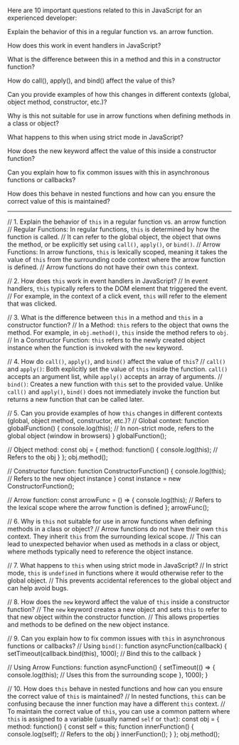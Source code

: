 Here are 10 important questions related to this in JavaScript for an experienced developer:

Explain the behavior of this in a regular function vs. an arrow function.

How does this work in event handlers in JavaScript?

What is the difference between this in a method and this in a constructor function?

How do call(), apply(), and bind() affect the value of this?

Can you provide examples of how this changes in different contexts (global, object method, constructor, etc.)?

Why is this not suitable for use in arrow functions when defining methods in a class or object?

What happens to this when using strict mode in JavaScript?

How does the new keyword affect the value of this inside a constructor function?

Can you explain how to fix common issues with this in asynchronous functions or callbacks?

How does this behave in nested functions and how can you ensure the correct value of this is maintained?


******************************************************************************************************************

// 1. Explain the behavior of `this` in a regular function vs. an arrow function
// Regular Functions: In regular functions, `this` is determined by how the function is called. 
// It can refer to the global object, the object that owns the method, or be explicitly set using `call()`, `apply()`, or `bind()`.
// Arrow Functions: In arrow functions, `this` is lexically scoped, meaning it takes the value of `this` from the surrounding code context where the arrow function is defined. 
// Arrow functions do not have their own `this` context.

// 2. How does `this` work in event handlers in JavaScript?
// In event handlers, `this` typically refers to the DOM element that triggered the event.
// For example, in the context of a click event, `this` will refer to the element that was clicked.

// 3. What is the difference between `this` in a method and `this` in a constructor function?
// In a Method: `this` refers to the object that owns the method. For example, in `obj.method()`, `this` inside the method refers to `obj`.
// In a Constructor Function: `this` refers to the newly created object instance when the function is invoked with the `new` keyword.

// 4. How do `call()`, `apply()`, and `bind()` affect the value of `this`?
// `call()` and `apply()`: Both explicitly set the value of `this` inside the function. `call()` accepts an argument list, while `apply()` accepts an array of arguments.
// `bind()`: Creates a new function with `this` set to the provided value. Unlike `call()` and `apply()`, `bind()` does not immediately invoke the function but returns a new function that can be called later.

// 5. Can you provide examples of how `this` changes in different contexts (global, object method, constructor, etc.)?
// Global context:
function globalFunction() {
  console.log(this); // In non-strict mode, refers to the global object (window in browsers)
}
globalFunction();

// Object method:
const obj = {
  method: function() {
    console.log(this); // Refers to the obj
  }
};
obj.method();

// Constructor function:
function ConstructorFunction() {
  console.log(this); // Refers to the new object instance
}
const instance = new ConstructorFunction();

// Arrow function:
const arrowFunc = () => {
  console.log(this); // Refers to the lexical scope where the arrow function is defined
};
arrowFunc();

// 6. Why is `this` not suitable for use in arrow functions when defining methods in a class or object?
// Arrow functions do not have their own `this` context. They inherit `this` from the surrounding lexical scope. 
// This can lead to unexpected behavior when used as methods in a class or object, where methods typically need to reference the object instance.

// 7. What happens to `this` when using strict mode in JavaScript?
// In strict mode, `this` is `undefined` in functions where it would otherwise refer to the global object. 
// This prevents accidental references to the global object and can help avoid bugs.

// 8. How does the `new` keyword affect the value of `this` inside a constructor function?
// The `new` keyword creates a new object and sets `this` to refer to that new object within the constructor function. 
// This allows properties and methods to be defined on the new object instance.

// 9. Can you explain how to fix common issues with `this` in asynchronous functions or callbacks?
// Using `bind()`:
function asyncFunction(callback) {
  setTimeout(callback.bind(this), 1000); // Bind this to the callback
}

// Using Arrow Functions:
function asyncFunction() {
  setTimeout(() => {
    console.log(this); // Uses this from the surrounding scope
  }, 1000);
}

// 10. How does `this` behave in nested functions and how can you ensure the correct value of `this` is maintained?
// In nested functions, `this` can be confusing because the inner function may have a different `this` context.
// To maintain the correct value of `this`, you can use a common pattern where `this` is assigned to a variable (usually named `self` or `that`):
const obj = {
  method: function() {
    const self = this;
    function innerFunction() {
      console.log(self); // Refers to the obj
    }
    innerFunction();
  }
};
obj.method();
